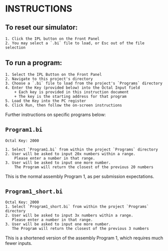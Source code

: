 # INSTRUCTIONS

To reset our simulator:
---
    1. Click the IPL button on the Front Panel
    2. You may select a `.bi` file to load, or Esc out of the file selection


To run a program:
---
    1. Select the IPL Button on the Front Panel
    2. Navigate to this project's directory
    3. Choose a `.bi` file to load from the project's `Programs` directory
    4. Enter the Key (provided below) into the Octal Input field
        + Each key is provided in this instruction document
        + The key is the starting address for that program
    5. Load the Key into the PC register
    6. Click Run, then follow the on-screen instructions
Further instructions on specific programs below:


`Program1.bi`
---
    Octal Key: 2000 

    1. Select `Program1.bi` from within the project `Programs` directory
    2. User will be asked to input 20x numbers within a range. 
        Please enter a number in that range.
    3. User will be asked to input one more number.
        The Program will return the closest of the previous 20 numbers
This is the normal assembly Program 1, as per submission expectations.


`Program1_short.bi`
---
    Octal Key: 2000
    1. Select `Program1_short.bi` from within the project `Programs` directory
    2. User will be asked to input 3x numbers within a range.
       Please enter a number in that range.
    3. User will be asked to input one more number.
       The Program will return the closest of the previous 3 numbers
This is a shortened version of the assembly Program 1, which requires much fewer inputs.


